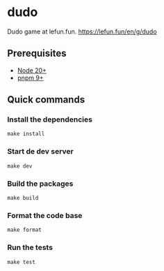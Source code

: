 # dudo

Dudo game at lefun.fun. https://lefun.fun/en/g/dudo


## Prerequisites

* [Node 20+][node]
* [pnpm 9+][pnpm]


## Quick commands

### Install the dependencies

    make install

### Start de dev server

    make dev

### Build the packages

    make build

### Format the code base

    make format

### Run the tests

    make test


[node]: https://nodejs.org
[pnpm]: https://pnpm.io
